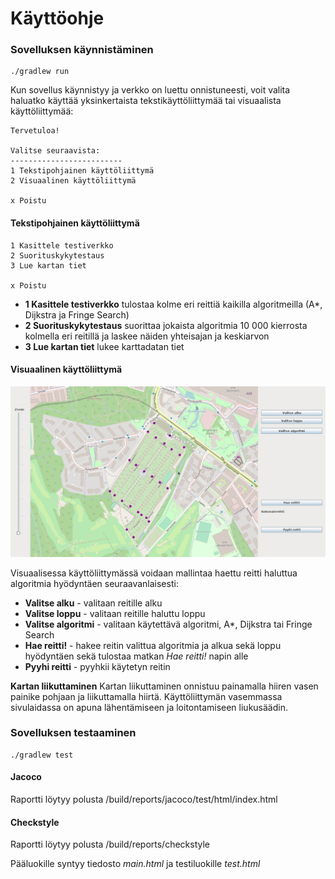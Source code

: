 # Käyttöohje

### Sovelluksen käynnistäminen
```
./gradlew run
```

Kun sovellus käynnistyy ja verkko on luettu onnistuneesti, voit valita haluatko käyttää yksinkertaista tekstikäyttöliittymää tai visuaalista käyttöliittymää:
```
Tervetuloa!

Valitse seuraavista:
-------------------------
1 Tekstipohjainen käyttöliittymä
2 Visuaalinen käyttöliittymä

x Poistu
```

#### Tekstipohjainen käyttöliittymä
```
1 Kasittele testiverkko
2 Suorituskykytestaus
3 Lue kartan tiet

x Poistu
```

- **1 Kasittele testiverkko** tulostaa kolme eri reittiä kaikilla algoritmeilla (A*, Dijkstra ja Fringe Search)
- **2 Suorituskykytestaus** suorittaa jokaista algoritmia 10 000 kierrosta kolmella eri reitillä ja laskee näiden yhteisajan ja keskiarvon
- **3 Lue kartan tiet** lukee karttadatan tiet

#### Visuaalinen käyttöliittymä

![BikeRoute Demo](kuvat/reitti.gif)

Visuaalisessa käyttöliittymässä voidaan mallintaa haettu reitti haluttua algoritmia hyödyntäen seuraavanlaisesti:
- **Valitse alku** - valitaan reitille alku
- **Valitse loppu** - valitaan reitille haluttu loppu
- **Valitse algoritmi** - valitaan käytettävä algoritmi, A*, Dijkstra tai Fringe Search
- **Hae reitti!** - hakee reitin valittua algoritmia ja alkua sekä loppu hyödyntäen sekä tulostaa matkan _Hae reitti!_ napin alle
- **Pyyhi reitti** - pyyhkii käytetyn reitin 

**Kartan liikuttaminen**
Kartan liikuttaminen onnistuu painamalla hiiren vasen painike pohjaan ja liikuttamalla hiirtä. Käyttöliittymän vasemmassa sivulaidassa on apuna lähentämiseen ja loitontamiseen liukusäädin.

### Sovelluksen testaaminen
```
./gradlew test
```

#### Jacoco

Raportti löytyy polusta /build/reports/jacoco/test/html/index.html

#### Checkstyle

Raportti löytyy polusta /build/reports/checkstyle

Pääluokille syntyy tiedosto _main.html_ ja testiluokille _test.html_


